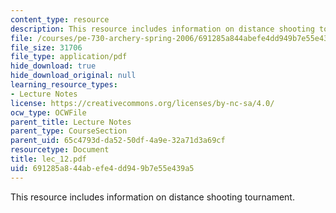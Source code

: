 ```yaml
---
content_type: resource
description: This resource includes information on distance shooting tournament.
file: /courses/pe-730-archery-spring-2006/691285a844abefe4dd949b7e55e439a5_lec_12.pdf
file_size: 31706
file_type: application/pdf
hide_download: true
hide_download_original: null
learning_resource_types:
- Lecture Notes
license: https://creativecommons.org/licenses/by-nc-sa/4.0/
ocw_type: OCWFile
parent_title: Lecture Notes
parent_type: CourseSection
parent_uid: 65c4793d-da52-50df-4a9e-32a71d3a69cf
resourcetype: Document
title: lec_12.pdf
uid: 691285a8-44ab-efe4-dd94-9b7e55e439a5
---
```

This resource includes information on distance shooting tournament.